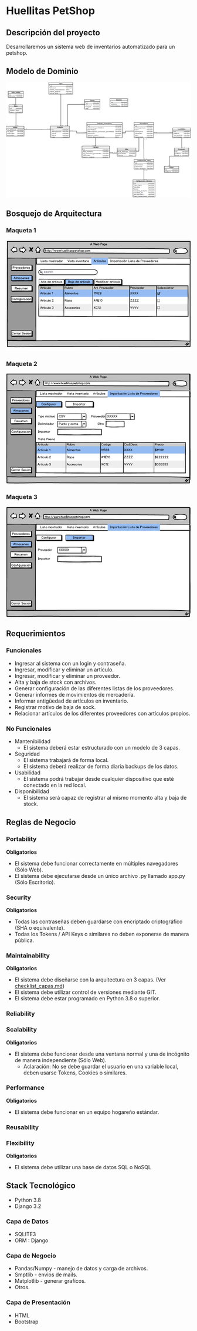 # Huellitas PetShop

## Descripción del proyecto

Desarrollaremos un sistema web de inventarios automatizado para un petshop.

## Modelo de Dominio

![Modelo de Dominio](/documentacion/Modelodedominio.png)

## Bosquejo de Arquitectura

### Maqueta 1
![Modelo de Dominio](/documentacion/maqueta1.png)

### Maqueta 2
![Modelo de Dominio](/documentacion/maqueta2.png)

### Maqueta 3
![Modelo de Dominio](/documentacion/maqueta3.png)

## Requerimientos

### Funcionales

+ Ingresar al sistema con un login y contraseña.
+ Ingresar, modificar y eliminar un artículo.
+ Ingresar, modificar y eliminar un proveedor.
+ Alta y baja de stock con archivos.
+ Generar configuración de las diferentes listas de los proveedores.
+ Generar informes de movimientos de mercadería.
+ Informar antigüedad de artículos en inventario.
+ Registrar motivo de baja de sock.
+ Relacionar artículos de los diferentes proveedores con artículos propios.

### No Funcionales

+ Mantenibilidad
    + El sistema deberá estar estructurado con un modelo de 3 capas.
+ Seguridad
    + El sistema trabajará de forma local.
    + El sistema deberá realizar de forma diaria backups de los datos.
+ Usabilidad
    + El sistema podrá trabajar desde cualquier dispositivo que esté conectado en la red local.
+ Disponibilidad
    + El sistema será capaz de registrar al mismo momento alta y baja de stock.



## Reglas de Negocio



### Portability

**Obligatorios**

- El sistema debe funcionar correctamente en múltiples navegadores (Sólo Web).
- El sistema debe ejecutarse desde un único archivo .py llamado app.py (Sólo Escritorio).

### Security

**Obligatorios**

- Todas las contraseñas deben guardarse con encriptado criptográfico (SHA o equivalente).
- Todas los Tokens / API Keys o similares no deben exponerse de manera pública.

### Maintainability

**Obligatorios**

- El sistema debe diseñarse con la arquitectura en 3 capas. (Ver [checklist_capas.md](checklist_capas.md))
- El sistema debe utilizar control de versiones mediante GIT.
- El sistema debe estar programado en Python 3.8 o superior.

### Reliability

### Scalability

**Obligatorios**

- El sistema debe funcionar desde una ventana normal y una de incógnito de manera independiente (Sólo Web).
  - Aclaración: No se debe guardar el usuario en una variable local, deben usarse Tokens, Cookies o similares.

### Performance

**Obligatorios**

- El sistema debe funcionar en un equipo hogareño estándar.

### Reusability

### Flexibility

**Obligatorios**

- El sistema debe utilizar una base de datos SQL o NoSQL

## Stack Tecnológico

  + Python 3.8
  + Django 3.2 

### Capa de Datos

+ SQLITE3
+ ORM : Django

### Capa de Negocio

+ Pandas/Numpy - manejo de datos y carga de archivos.
+ Smptlib - envios de mails.
+ Matplotlib - generar graficos.
+ Otros.

### Capa de Presentación

+ HTML
+ Bootstrap